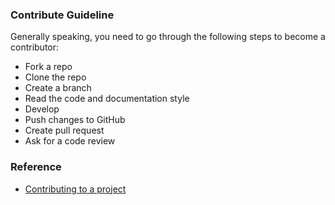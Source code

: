 ### Contribute Guideline
Generally speaking, you need to go through the following steps to become a contributor:

- Fork a repo
- Clone the repo
- Create a branch
- Read the code and documentation style
- Develop
- Push changes to GitHub
- Create pull request
- Ask for a code review

### Reference
- [Contributing to a project](https://docs.github.com/en/get-started/exploring-projects-on-github/contributing-to-a-project)
